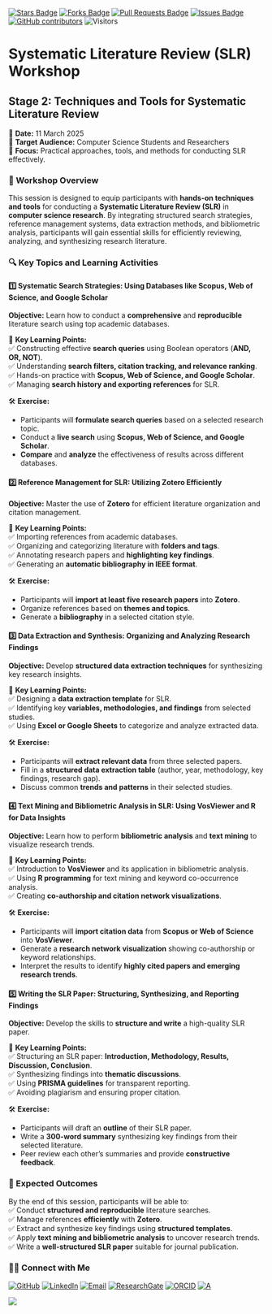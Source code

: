 <a href="https://github.com/drshahizan/short-course/stargazers"><img src="https://img.shields.io/github/stars/drshahizan/short-course" alt="Stars Badge"/></a>
<a href="https://github.com/drshahizan/short-course/network/members"><img src="https://img.shields.io/github/forks/drshahizan/short-course" alt="Forks Badge"/></a>
<a href="https://github.com/drshahizan/short-course/pulls"><img src="https://img.shields.io/github/issues-pr/drshahizan/short-course" alt="Pull Requests Badge"/></a>
<a href="https://github.com/drshahizan/short-course"><img src="https://img.shields.io/github/issues/drshahizan/short-course" alt="Issues Badge"/></a>
<a href="https://github.com/drshahizan/short-course/graphs/contributors"><img alt="GitHub contributors" src="https://img.shields.io/github/contributors/drshahizan/short-course?color=2b9348"></a>
![Visitors](https://api.visitorbadge.io/api/visitors?path=https%3A%2F%2Fgithub.com%2Fdrshahizan%2Fshort-course&labelColor=%23d9e3f0&countColor=%23697689&style=flat)


# Systematic Literature Review (SLR) Workshop

## Stage 2: Techniques and Tools for Systematic Literature Review  
📅 **Date:** 11 March 2025  
🎯 **Target Audience:** Computer Science Students and Researchers  
📍 **Focus:** Practical approaches, tools, and methods for conducting SLR effectively.  


### **📌 Workshop Overview**  
This session is designed to equip participants with **hands-on techniques and tools** for conducting a **Systematic Literature Review (SLR)** in **computer science research**. By integrating structured search strategies, reference management systems, data extraction methods, and bibliometric analysis, participants will gain essential skills for efficiently reviewing, analyzing, and synthesizing research literature.  


### **🔍 Key Topics and Learning Activities**  

#### **1️⃣ Systematic Search Strategies: Using Databases like Scopus, Web of Science, and Google Scholar**  
**Objective:** Learn how to conduct a **comprehensive** and **reproducible** literature search using top academic databases.  

📝 **Key Learning Points:**  
✅ Constructing effective **search queries** using Boolean operators (**AND, OR, NOT**).  
✅ Understanding **search filters, citation tracking, and relevance ranking**.  
✅ Hands-on practice with **Scopus, Web of Science, and Google Scholar**.  
✅ Managing **search history and exporting references** for SLR.  

🛠 **Exercise:**  
- Participants will **formulate search queries** based on a selected research topic.  
- Conduct a **live search** using **Scopus, Web of Science, and Google Scholar**.  
- **Compare** and **analyze** the effectiveness of results across different databases.  

#### **2️⃣ Reference Management for SLR: Utilizing Zotero Efficiently**  
**Objective:** Master the use of **Zotero** for efficient literature organization and citation management.  

📝 **Key Learning Points:**  
✅ Importing references from academic databases.  
✅ Organizing and categorizing literature with **folders and tags**.  
✅ Annotating research papers and **highlighting key findings**.  
✅ Generating an **automatic bibliography in IEEE format**.  

🛠 **Exercise:**  
- Participants will **import at least five research papers** into **Zotero**.  
- Organize references based on **themes and topics**.  
- Generate a **bibliography** in a selected citation style.  

#### **3️⃣ Data Extraction and Synthesis: Organizing and Analyzing Research Findings**  
**Objective:** Develop **structured data extraction techniques** for synthesizing key research insights.  

📝 **Key Learning Points:**  
✅ Designing a **data extraction template** for SLR.  
✅ Identifying key **variables, methodologies, and findings** from selected studies.  
✅ Using **Excel or Google Sheets** to categorize and analyze extracted data.  

🛠 **Exercise:**  
- Participants will **extract relevant data** from three selected papers.  
- Fill in a **structured data extraction table** (author, year, methodology, key findings, research gap).  
- Discuss common **trends and patterns** in their selected studies.  


#### **4️⃣ Text Mining and Bibliometric Analysis in SLR: Using VosViewer and R for Data Insights**  
**Objective:** Learn how to perform **bibliometric analysis** and **text mining** to visualize research trends.  

📝 **Key Learning Points:**  
✅ Introduction to **VosViewer** and its application in bibliometric analysis.  
✅ Using **R programming** for text mining and keyword co-occurrence analysis.  
✅ Creating **co-authorship and citation network visualizations**.  

🛠 **Exercise:**  
- Participants will **import citation data** from **Scopus or Web of Science** into **VosViewer**.  
- Generate a **research network visualization** showing co-authorship or keyword relationships.  
- Interpret the results to identify **highly cited papers and emerging research trends**.  


#### **5️⃣ Writing the SLR Paper: Structuring, Synthesizing, and Reporting Findings**  
**Objective:** Develop the skills to **structure and write** a high-quality SLR paper.  

📝 **Key Learning Points:**  
✅ Structuring an SLR paper: **Introduction, Methodology, Results, Discussion, Conclusion**.  
✅ Synthesizing findings into **thematic discussions**.  
✅ Using **PRISMA guidelines** for transparent reporting.  
✅ Avoiding plagiarism and ensuring proper citation.  

🛠 **Exercise:**  
- Participants will draft an **outline** of their SLR paper.  
- Write a **300-word summary** synthesizing key findings from their selected literature.  
- Peer review each other’s summaries and provide **constructive feedback**.  


### **📌 Expected Outcomes**  
By the end of this session, participants will be able to:  
✅ Conduct **structured and reproducible** literature searches.  
✅ Manage references **efficiently** with **Zotero**.  
✅ Extract and synthesize key findings using **structured templates**.  
✅ Apply **text mining and bibliometric analysis** to uncover research trends.  
✅ Write a **well-structured SLR paper** suitable for journal publication.  

### 🙌🏻 Connect with Me
<p align="left">
    <a href="https://github.com/drshahizan" target="_blank"><img alt="GitHub" src="https://img.shields.io/badge/-@drshahizan-181717?style=flat-square&logo=GitHub&logoColor=white"></a>
    <a href="https://www.linkedin.com/in/drshahizan" target="_blank"><img alt="LinkedIn" src="https://img.shields.io/badge/-drshahizan-blue?style=flat-square&logo=Linkedin&logoColor=white&link=https://www.linkedin.com/in/drshahizan/"></a>
    <a href="mailto:shahizan@utm.my" target="_blank"><img alt="Email" src="https://img.shields.io/badge/-shahizan@utm.my-c14438?style=flat-square&logo=Gmail&logoColor=white&link=mailto:shahizan@utm.my.com"></a>
    <a href="https://www.researchgate.net/profile/Mohd-Othman-28" target="_blank"><img alt="ResearchGate" src="https://img.shields.io/badge/-ResearchGate-00CCBB?style=flat-square&logo=ResearchGate&logoColor=white"></a>
    <a href="https://orcid.org/0000-0003-4261-1873" target="_blank"><img alt="ORCID" src="https://img.shields.io/badge/-ORCID-A6CE39?style=flat-square&logo=ORCID&logoColor=white"></a> 
 <a href="https://visitorbadge.io/status?path=https%3A%2F%2Fgithub.com%2Fdrshahizan" target="_blank"><img alt="A" src="https://api.visitorbadge.io/api/visitors?path=https%3A%2F%2Fgithub.com%2Fdrshahizan&labelColor=%23697689&countColor=%23555555&style=plastic"></a>
 
![](https://hit.yhype.me/github/profile?user_id=81284918)
</p>


